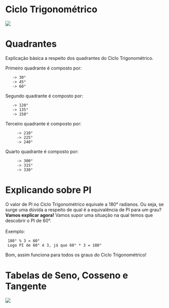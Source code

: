 # Ciclo Trigonométrico

<img src="https://imgur.com/yVKl5Lq.png">

# Quadrantes

Explicação básica a respeito dos quadrantes do Ciclo Trigonométrico.

Primeiro quadrante é composto por:
  ```
     -> 30°
     -> 45°
     -> 60°
  ```
Segundo quadrante é composto por:
  ```
     -> 120°
     -> 135°
     -> 150°
  ```
Terceiro quadrante é composto por:
```
     -> 210°
     -> 225°
     -> 240°
```
Quarto quadrante é composto por:
```
     -> 300°
     -> 315°
     -> 330°
```

# Explicando sobre PI

O valor de PI no Ciclo Trigonométrico equivale a 180° radianos. Ou seja, se surge uma dúvida a respeito de qual é a equivalência de PI para um grau?
<br><b>Vamos explicar agora!</b>
Vamos supor uma situação na qual temos que descobrir o PI de 60°.
<br>
<br>
    Exemplo:
```
 180° % 3 = 60°
 Logo PI de 60° é 3, já que 60° * 3 = 180°
```

Bom, assim funciona para todos os graus do Ciclo Trigonométrico!

# Tabelas de Seno, Cosseno e Tangente

<img src="https://imgur.com/KnfwIhQ.png">
